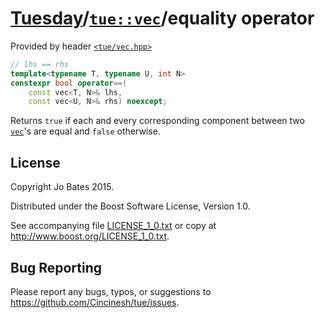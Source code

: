 [Tuesday](../../../README.md)/[`tue::vec`](../../headers/vec.md)/equality operator
==================================================================================
Provided by header [`<tue/vec.hpp>`](../../headers/vec.md)

```c++
// lhs == rhs
template<typename T, typename U, int N>
constexpr bool operator==(
    const vec<T, N>& lhs,
    const vec<U, N>& rhs) noexcept;
```

Returns `true` if each and every corresponding component between two
[`vec`](../../headers/vec.md)'s are equal and `false` otherwise.

License
-------
Copyright Jo Bates 2015.

Distributed under the Boost Software License, Version 1.0.

See accompanying file [LICENSE_1_0.txt](../../../LICENSE_1_0.txt) or copy at
http://www.boost.org/LICENSE_1_0.txt.

Bug Reporting
-------------
Please report any bugs, typos, or suggestions to
https://github.com/Cincinesh/tue/issues.
